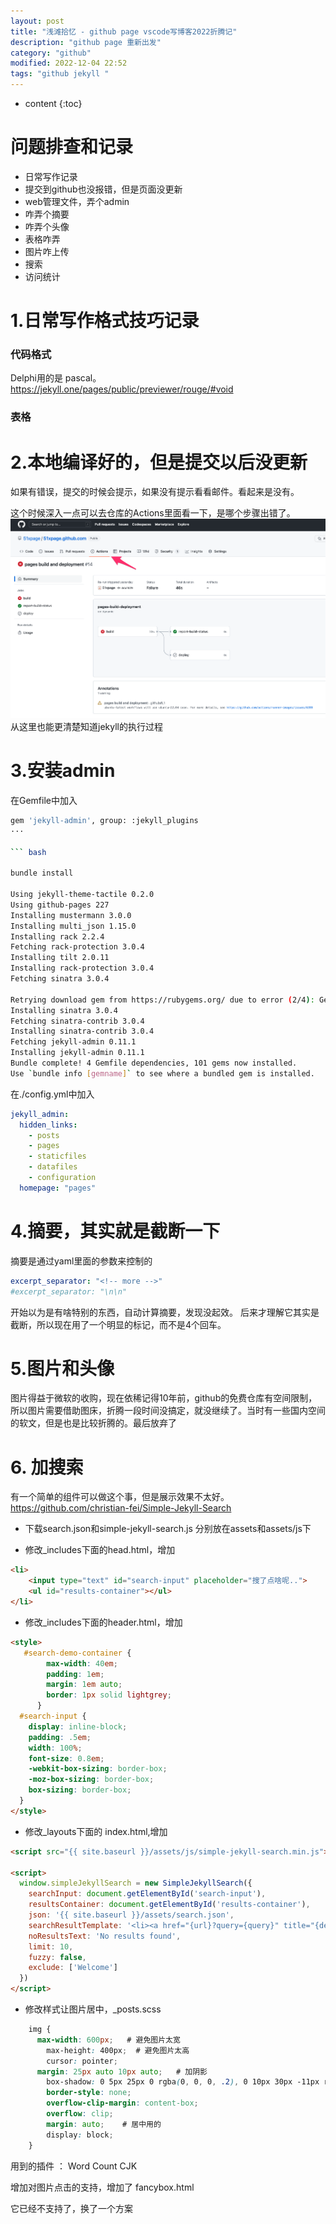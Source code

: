 ```yaml
---
layout: post
title: "浅滩拾忆 - github page vscode写博客2022折腾记"
description: "github page 重新出发"
category: "github"
modified: 2022-12-04 22:52
tags: "github jekyll "
---
```

* content
{:toc}

# 问题排查和记录
* 日常写作记录
* 提交到github也没报错，但是页面没更新
* web管理文件，弄个admin
* 咋弄个摘要
* 咋弄个头像
* 表格咋弄
* 图片咋上传
* 搜索
* 访问统计

<!-- more -->

# 1.日常写作格式技巧记录

### 代码格式

Delphi用的是 pascal。
https://jekyll.one/pages/public/previewer/rouge/#void


### 表格


# 2.本地编译好的，但是提交以后没更新
如果有错误，提交的时候会提示，如果没有提示看看邮件。看起来是没有。

这个时候深入一点可以去仓库的Actions里面看一下，是哪个步骤出错了。
![](../../images/2022-12-04-qian-tan-shi-yi/2022-12-15-16-50-13.png)
从这里也能更清楚知道jekyll的执行过程

# 3.安装admin
在Gemfile中加入

``` bash
gem 'jekyll-admin', group: :jekyll_plugins
···

``` bash

bundle install

Using jekyll-theme-tactile 0.2.0
Using github-pages 227
Installing mustermann 3.0.0
Installing multi_json 1.15.0
Installing rack 2.2.4
Fetching rack-protection 3.0.4
Installing tilt 2.0.11
Installing rack-protection 3.0.4
Fetching sinatra 3.0.4

Retrying download gem from https://rubygems.org/ due to error (2/4): Gem::RemoteFetcher::FetchError Net::OpenTimeout: Failed to open TCP connection to rubygems.org:443 (execution expired) (https://rubygems.org/gems/sinatra-3.0.4.gem)
Installing sinatra 3.0.4
Fetching sinatra-contrib 3.0.4
Installing sinatra-contrib 3.0.4
Fetching jekyll-admin 0.11.1
Installing jekyll-admin 0.11.1
Bundle complete! 4 Gemfile dependencies, 101 gems now installed.
Use `bundle info [gemname]` to see where a bundled gem is installed.

```

在./config.yml中加入

``` yaml
jekyll_admin:
  hidden_links:
    - posts
    - pages
    - staticfiles
    - datafiles
    - configuration
  homepage: "pages"
```  

# 4.摘要，其实就是截断一下
摘要是通过yaml里面的参数来控制的
```yaml
excerpt_separator: "<!-- more -->"
#excerpt_separator: "\n\n"
```
开始以为是有啥特别的东西，自动计算摘要，发现没起效。
后来才理解它其实是截断，所以现在用了一个明显的标记，而不是4个回车。

# 5.图片和头像
图片得益于微软的收购，现在依稀记得10年前，github的免费仓库有空间限制，所以图片需要借助图床，折腾一段时间没搞定，就没继续了。当时有一些国内空间的软文，但是也是比较折腾的。最后放弃了

# 6. 加搜索
有一个简单的组件可以做这个事，但是展示效果不太好。
https://github.com/christian-fei/Simple-Jekyll-Search

* 下载search.json和simple-jekyll-search.js
分别放在assets和assets/js下

* 修改_includes下面的head.html，增加

``` html
<li>
    <input type="text" id="search-input" placeholder="搜了点啥呢..">
    <ul id="results-container"></ul>
</li>
```

* 修改_includes下面的header.html，增加

``` html
<style>
   #search-demo-container {
        max-width: 40em;
        padding: 1em;
        margin: 1em auto;
        border: 1px solid lightgrey;
      }
  #search-input {
    display: inline-block;
    padding: .5em;
    width: 100%;
    font-size: 0.8em;
    -webkit-box-sizing: border-box;
    -moz-box-sizing: border-box;
    box-sizing: border-box;
  }
</style>
```

* 修改_layouts下面的 index.html,增加

``` html
<script src="{{ site.baseurl }}/assets/js/simple-jekyll-search.min.js"></script>

<script>
  window.simpleJekyllSearch = new SimpleJekyllSearch({
    searchInput: document.getElementById('search-input'),
    resultsContainer: document.getElementById('results-container'),
    json: '{{ site.baseurl }}/assets/search.json',
    searchResultTemplate: '<li><a href="{url}?query={query}" title="{desc}">{title}</a></li>',
    noResultsText: 'No results found',
    limit: 10,
    fuzzy: false,
    exclude: ['Welcome']
  })
</script>
```

* 修改样式让图片居中，_posts.scss

``` scss
	img {
	  max-width: 600px;   # 避免图片太宽
		max-height: 400px;  # 避免图片太高
		cursor: pointer;
	  margin: 25px auto 10px auto;   # 加阴影
		box-shadow: 0 5px 25px 0 rgba(0, 0, 0, .2), 0 10px 30px -11px rgba(0, 0, 0, .6);
		border-style: none;
		overflow-clip-margin: content-box;
		overflow: clip;
		margin: auto;    # 居中用的
		display: block;
	}
```

用到的插件
：
Word Count CJK

增加对图片点击的支持，增加了 fancybox.html

它已经不支持了，换了一个方案